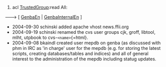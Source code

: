 1.  acl [TrustedGroup](TrustedGroup "wikilink"):read All:

\-\--\> \[ [GenbaEn](GenbaEn "wikilink") \|
[GenbaInternalEn](GenbaInternalEn "wikilink") \]

-   2004-09-30 schinski added apache vhost news.ffii.org
-   2004-09-19 schinski renamed the cvs user groups cjk, groff, libtool,
    mlht, utpbook to cvs-`<name>`{=html}.
-   2004-09-08 bkaindl created user mepdb on genba (as discussed with
    phm in IRC as \'in charge\' user for the mepdb (e.g. for storing the
    latest scripts, creating databases/tables and indices) and all of
    general interest to the administration of the mepdb including statug
    updates.
